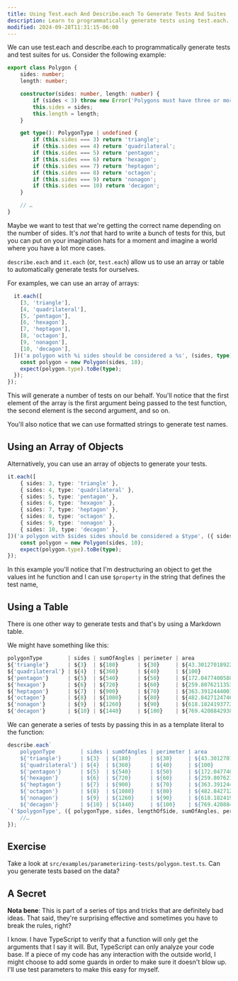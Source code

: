 ```yaml
---
title: Using Test.each And Describe.each To Generate Tests And Suites
description: Learn to programmatically generate tests using test.each.
modified: 2024-09-28T11:31:15-06:00
---
```


We can use test.each and describe.each to programmatically generate tests and test suites for us. Consider the following example:

```ts
export class Polygon {
	sides: number;
	length: number;

	constructor(sides: number, length: number) {
		if (sides < 3) throw new Error('Polygons must have three or more sides.');
		this.sides = sides;
		this.length = length;
	}

	get type(): PolygonType | undefined {
		if (this.sides === 3) return 'triangle';
		if (this.sides === 4) return 'quadrilateral';
		if (this.sides === 5) return 'pentagon';
		if (this.sides === 6) return 'hexagon';
		if (this.sides === 7) return 'heptagon';
		if (this.sides === 8) return 'octagon';
		if (this.sides === 9) return 'nonagon';
		if (this.sides === 10) return 'decagon';
	}

	// …
}
```

Maybe we want to test that we're getting the correct name depending on the number of sides. It's *not* that hard to write a bunch of tests for this, but you can put on your imagination hats for a moment and imagine a world where you have a lot more cases.

`describe.each` and `it.each` (or, `test.each`) allow us to use an array or table to automatically generate tests for ourselves.

For examples, we can use an array of arrays:

```ts
  it.each([
    [3, 'triangle'],
    [4, 'quadrilateral'],
    [5, 'pentagon'],
    [6, 'hexagon'],
    [7, 'heptagon'],
    [8, 'octagon'],
    [9, 'nonagon'],
    [10, 'decagon'],
  ])('a polygon with %i sides should be considered a %s', (sides, type) => {
    const polygon = new Polygon(sides, 10);
    expect(polygon.type).toBe(type);
  });
});
```

This will generate a number of tests on our behalf. You'll notice that the first element of the array is the first argument being passed to the test function, the second element is the second argument, and so on.

You'll also notice that we can use formatted strings to generate test names.

## Using an Array of Objects

Alternatively, you can use an array of objects to generate your tests.

```ts
it.each([
	{ sides: 3, type: 'triangle' },
	{ sides: 4, type: 'quadrilateral' },
	{ sides: 5, type: 'pentagon' },
	{ sides: 6, type: 'hexagon' },
	{ sides: 7, type: 'heptagon' },
	{ sides: 8, type: 'octagon' },
	{ sides: 9, type: 'nonagon' },
	{ sides: 10, type: 'decagon' },
])('a polygon with $sides sides should be considered a $type', ({ sides, type }) => {
	const polygon = new Polygon(sides, 10);
	expect(polygon.type).toBe(type);
});
```

In this example you'll notice that I'm destructuring an object to get the values int he function and I can use `$property` in the string that defines the test name,

## Using a Table

There is one other way to generate tests and that's by using a Markdown table.

We might have something like this:

```ts
polygonType        | sides | sumOfAngles | perimeter | area
${'triangle'}      | ${3}  | ${180}      | ${30}     | ${43.3012701892219}
${'quadrilateral'} | ${4}  | ${360}      | ${40}     | ${100}
${'pentagon'}      | ${5}  | ${540}      | ${50}     | ${172.047740058897}
${'hexagon'}       | ${6}  | ${720}      | ${60}     | ${259.807621135332}
${'heptagon'}      | ${7}  | ${900}      | ${70}     | ${363.391244400159}
${'octagon'}       | ${8}  | ${1080}     | ${80}     | ${482.842712474619}
${'nonagon'}       | ${9}  | ${1260}     | ${90}     | ${618.18241937729}
${'decagon'}       | ${10} | ${1440}     | ${100}    | ${769.420884293813}
```

We can generate a series of tests by passing this in as a template literal to the function:

```ts
describe.each`
	polygonType        | sides | sumOfAngles | perimeter | area
	${'triangle'}      | ${3}  | ${180}      | ${30}     | ${43.3012701892219}
	${'quadrilateral'} | ${4}  | ${360}      | ${40}     | ${100}
	${'pentagon'}      | ${5}  | ${540}      | ${50}     | ${172.047740058897}
	${'hexagon'}       | ${6}  | ${720}      | ${60}     | ${259.807621135332}
	${'heptagon'}      | ${7}  | ${900}      | ${70}     | ${363.391244400159}
	${'octagon'}       | ${8}  | ${1080}     | ${80}     | ${482.842712474619}
	${'nonagon'}       | ${9}  | ${1260}     | ${90}     | ${618.18241937729}
	${'decagon'}       | ${10} | ${1440}     | ${100}    | ${769.420884293813}
`('$polygonType', ({ polygonType, sides, lengthOfSide, sumOfAngles, perimeter, area }) => {
	//…
});
```

## Exercise

Take a look at `src/examples/parameterizing-tests/polygon.test.ts`. Can you generate tests based on the data?

## A Secret

**Nota bene**: This is part of a series of tips and tricks that are definitely bad ideas. That said, they're surprising effective and sometimes you have to break the rules, right?

I know. I have TypeScript to verify that a function will only get the arguments that I say it will. But, TypeScript can only analyze your code base. If a piece of my code has any interaction with the outside world, I might choose to add some guards in order to make sure it doesn't blow up. I'll use test parameters to make this easy for myself.

```ts
```
